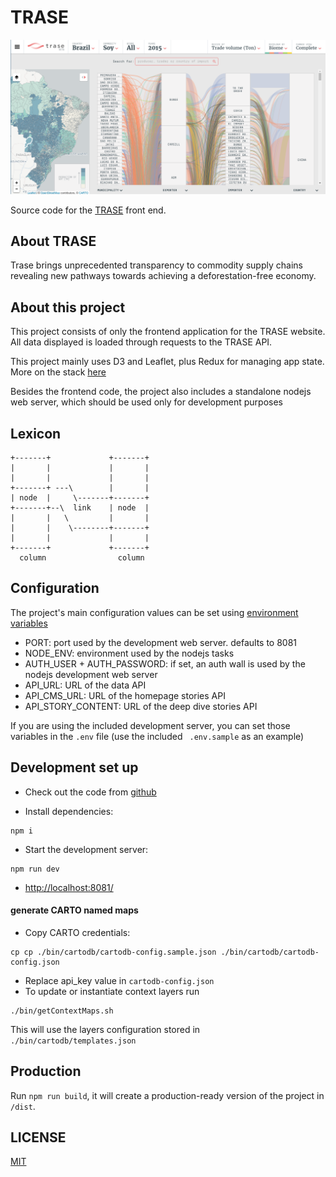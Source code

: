 # TRASE

![TRASE](trase-screenshot.png)

Source code for the [TRASE](https://trase.earth) front end.

## About TRASE

Trase brings unprecedented transparency to commodity supply chains revealing new pathways towards achieving a 
deforestation-free economy.

## About this project

This project consists of only the frontend application for the TRASE website.
All data displayed is loaded through requests to the TRASE API.

This project mainly uses D3 and Leaflet, plus Redux for managing app state. 
More on the stack [here](https://github.com/Vizzuality/TRASE-frontend/issues/9)

Besides the frontend code, the project also includes a standalone nodejs web server, which should be used only for 
development purposes


## Lexicon

```
+-------+             +-------+
|       |             |       |
|       |             |       |
+-------+ ---\        |       |
| node  |     \-------+-------+
+-------+--\  link    | node  |
|       |   \         |       |
|       |    \--------+-------+
|       |             |       |   
+-------+             +-------+
  column                column

```

## Configuration

The project's main configuration values can be set using [environment variables](https://en.wikipedia.org/wiki/Environment_variable)

* PORT: port used by the development web server. defaults to 8081
* NODE_ENV: environment used by the nodejs tasks
* AUTH_USER + AUTH_PASSWORD: if set, an auth wall is used by the nodejs development web server 
* API_URL: URL of the data API
* API_CMS_URL: URL of the homepage stories API
* API_STORY_CONTENT: URL of the deep dive stories API

If you are using the included development server, you can set those variables in the `.env` file (use the included `
.env.sample` as an example)
 
## Development set up
- Check out the code from [github](github.com/Vizzuality/TRASE-frontend)

- Install dependencies:
```
npm i
```
- Start the development server:
```
npm run dev
```
- [http://localhost:8081/](http://localhost:8081/)

#### generate CARTO named maps

- Copy CARTO credentials:
```
cp cp ./bin/cartodb/cartodb-config.sample.json ./bin/cartodb/cartodb-config.json
```
- Replace api_key value in `cartodb-config.json` 
- To update or instantiate context layers run
```
./bin/getContextMaps.sh
```
This will use the layers configuration stored in `./bin/cartodb/templates.json` 


## Production

Run `npm run build`, it will create a production-ready version of the project in `/dist`.


## LICENSE

[MIT](LICENSE)
